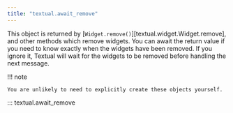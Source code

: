 ```yaml
---
title: "textual.await_remove"
---
```



This object is returned by [`Widget.remove()`][textual.widget.Widget.remove], and other methods which remove widgets.
You can await the return value if you need to know exactly when the widgets have been removed.
If you ignore it, Textual will wait for the widgets to be removed before handling the next message.

!!! note

    You are unlikely to need to explicitly create these objects yourself.


::: textual.await_remove
